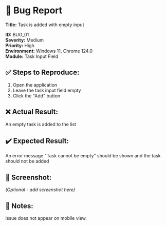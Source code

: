 # 🐞 Bug Report

**Title:** Task is added with empty input

**ID:** BUG_01  
**Severity:** Medium  
**Priority:** High  
**Environment:** Windows 11, Chrome 124.0  
**Module:** Task Input Field  

## ✅ Steps to Reproduce:
1. Open the application
2. Leave the task input field empty
3. Click the "Add" button

## ❌ Actual Result:
An empty task is added to the list

## ✔️ Expected Result:
An error message "Task cannot be empty" should be shown and the task should not be added

## 📸 Screenshot:
_(Optional - add screenshot here)_

## 📝 Notes:
Issue does not appear on mobile view.
